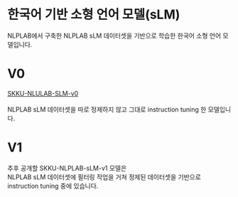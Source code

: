 # 한국어 기반 소형 언어 모델(sLM)

NLPLAB에서 구축한 NLPLAB sLM 데이터셋을 기반으로 학습한 한국어 소형 언어 모델입니다.

# V0

[SKKU-NLULAB-SLM-v0](https://huggingface.co/NLPlab-skku/42dot_v0) <br/><br/>
NLPLAB sLM 데이터셋을 따로 정제하지 않고 그대로 instruction tuning 한 모델입니다.

# V1

추후 공개할 SKKU-NLPLAB-sLM-v1 모델은<br/>
NLPLAB sLM 데이터셋에 필터링 작업을 거쳐 정제된 데이터셋을 기반으로 instruction tuning 중에 있습니다.

